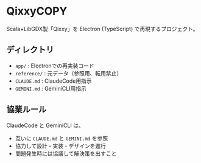# QixxyCOPY

Scala+LibGDX製「Qixxy」を Electron (TypeScript) で再現するプロジェクト。

## ディレクトリ
- `app/` : Electronでの再実装コード
- `reference/` : 元データ（参照用、転用禁止）
- `CLAUDE.md` : ClaudeCode用指示
- `GEMINI.md` : GeminiCLI用指示

## 協業ルール
ClaudeCode と GeminiCLI は、
- 互いに `CLAUDE.md` と `GEMINI.md` を参照
- 協力して設計・実装・デザインを進行
- 問題発生時には協議して解決策を出すこと